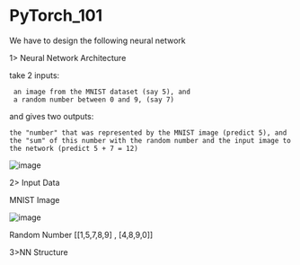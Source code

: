 # PyTorch_101


We have to design the following neural network 

1> Neural Network Architecture

   take 2 inputs:
 
     an image from the MNIST dataset (say 5), and
     a random number between 0 and 9, (say 7)
   
   and gives two outputs:
 
    the "number" that was represented by the MNIST image (predict 5), and
    the "sum" of this number with the random number and the input image to the network (predict 5 + 7 = 12)

![image](https://user-images.githubusercontent.com/70502759/136892002-fa6fad37-bab3-4f82-8a48-ef43557526b8.png)

2> Input Data

   MNIST Image
   
  ![image](https://user-images.githubusercontent.com/70502759/136895005-4cb01984-b509-43cc-935b-7722036b413b.png)
  
  Random Number
    [[1,5,7,8,9] ,
      [4,8,9,0]] 
      
3>NN Structure 
      
          
         
         

